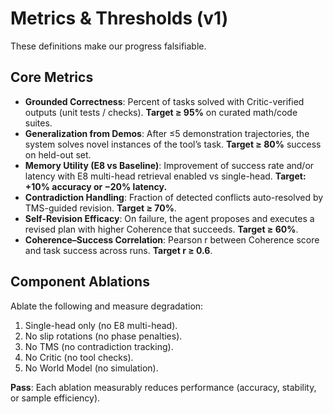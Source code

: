 # Metrics & Thresholds (v1)

These definitions make our progress falsifiable.

## Core Metrics
- **Grounded Correctness**: Percent of tasks solved with Critic-verified outputs (unit tests / checks). **Target ≥ 95%** on curated math/code suites.
- **Generalization from Demos**: After ≤5 demonstration trajectories, the system solves novel instances of the tool’s task. **Target ≥ 80%** success on held-out set.
- **Memory Utility (E8 vs Baseline)**: Improvement of success rate and/or latency with E8 multi-head retrieval enabled vs single-head. **Target: +10% accuracy or −20% latency.**
- **Contradiction Handling**: Fraction of detected conflicts auto-resolved by TMS-guided revision. **Target ≥ 70%**.
- **Self-Revision Efficacy**: On failure, the agent proposes and executes a revised plan with higher Coherence that succeeds. **Target ≥ 60%**.
- **Coherence–Success Correlation**: Pearson r between Coherence score and task success across runs. **Target r ≥ 0.6**.

## Component Ablations
Ablate the following and measure degradation:
1. Single-head only (no E8 multi-head).
2. No slip rotations (no phase penalties).
3. No TMS (no contradiction tracking).
4. No Critic (no tool checks).
5. No World Model (no simulation).

**Pass**: Each ablation measurably reduces performance (accuracy, stability, or sample efficiency).
